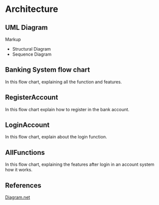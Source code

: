 # Architecture
## UML Diagram
Markup
* Structural Diagram
* Sequence Diagram
## Banking System flow chart
In this flow chart, explaining all the function and features.
## RegisterAccount
In this flow chart explain how to register in the bank account.
## LoginAccount
In this flow chart, explain about the login function.
## AllFunctions
In this flow chart, explaining the features after login in an account system how it works.
## References
[Diagram.net](https://app.diagrams.net/)
